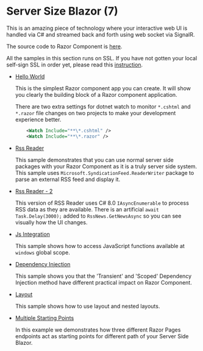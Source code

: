 # Server Size Blazor (7)

This is an amazing piece of technology where your interactive web UI is handled via C# and streamed back and forth using web socket via SignalR.

The source code to Razor Component is [here](https://github.com/aspnet/AspNetCore/tree/master/src/Components).

All the samples in this section runs on SSL. If you have not gotten your local self-sign SSL in order yet, please read this [instruction](https://www.hanselman.com/blog/DevelopingLocallyWithASPNETCoreUnderHTTPSSSLAndSelfSignedCerts.aspx).

  * [Hello World](HelloWorld)

    This is the simplest Razor component app you can create. It will show you clearly the building block of a Razor component application.

    There are two extra settings for dotnet watch to monitor `*.cshtml` and `*.razor` file changes on two projects to make your development experience better.

    ``` xml
        <Watch Include="**\*.cshtml" />
        <Watch Include="**\*.razor" />
    ```

  * [Rss Reader](RssReader)

    This sample demonstrates that you can use normal server side packages with your Razor Component as it is a truly server side system. This sample uses `Microsoft.SyndicationFeed.ReaderWriter` package to parse an external RSS feed and display it.

  * [Rss Reader - 2](RssReader-2)
    
    This version of RSS Reader uses C# 8.0 `IAsyncEnumerable` to process RSS data as they are available. There is an artificial `await Task.Delay(3000);` added to `RssNews.GetNewsAsync` so you can see visually how the UI changes.

  * [Js Integration](JsIntegration)

    This sample shows how to access JavaScript functions available at `windows` global scope.

  * [Dependency Injection](DependencyInjection)

    This sample shows you that the 'Transient' and 'Scoped' Dependency Injection method have different practical impact on Razor Component.

  * [Layout](Layout)

    This sample shows how to use layout and nested layouts.

  * [Multiple Starting Points](StartingVariation)

    In this example we demonstrates how three different Razor Pages endpoints act as starting points for different path of your Server Side Blazor.